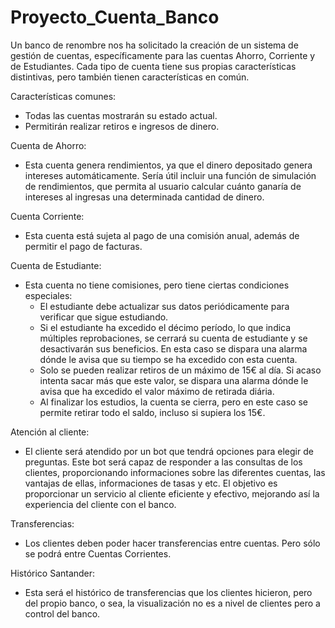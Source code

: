 # Proyecto_Cuenta_Banco

Un banco de renombre nos ha solicitado la creación de un sistema de gestión de cuentas, específicamente para las cuentas Ahorro, Corriente y de Estudiantes. 
Cada tipo de cuenta tiene sus propias características distintivas, pero también tienen características en común. 

 Características comunes: 
- Todas las cuentas mostrarán su estado actual. 
- Permitirán realizar retiros e ingresos de dinero. 

Cuenta de Ahorro: 
- Esta cuenta genera rendimientos, ya que el dinero depositado genera intereses automáticamente. Sería útil incluir una función de simulación de rendimientos, que permita al usuario calcular cuánto ganaría de intereses al ingresas una determinada cantidad de dinero. 

Cuenta Corriente: 
- Esta cuenta está sujeta al pago de una comisión anual, además de permitir el pago de facturas. 

Cuenta de Estudiante: 
- Esta cuenta no tiene comisiones, pero tiene ciertas condiciones especiales: 
  - El estudiante debe actualizar sus datos periódicamente para verificar que sigue estudiando.
  - Si el estudiante ha excedido el décimo período, lo que indica múltiples reprobaciones, se cerrará su cuenta de estudiante y se desactivarán sus beneficios. En esta caso se dispara una alarma dónde le avisa que su tiempo se ha excedido con esta cuenta.
  - Solo se pueden realizar retiros de un máximo de 15€ al día. Si acaso intenta sacar más que este valor, se dispara una alarma dónde le avisa que ha excedido el valor máximo de retirada diária.
  - Al finalizar los estudios, la cuenta se cierra, pero en este caso se permite retirar todo el saldo, incluso si supiera los 15€.


Atención al cliente:
- El cliente será atendido por un bot que tendrá opciones para elegir de preguntas. Este bot será capaz de responder a las consultas de los clientes, proporcionando informaciones sobre las diferentes cuentas, las vantajas de ellas, informaciones de tasas y etc. El objetivo es proporcionar un servicio al cliente eficiente y efectivo, mejorando así la experiencia del cliente con el banco.

Transferencias:
- Los clientes deben poder hacer transferencias entre cuentas. Pero sólo se podrá entre Cuentas Corrientes.

Histórico Santander:
- Esta será el histórico de transferencias que los clientes hicieron, pero del propio banco, o sea, la visualización no es a nivel de clientes pero a control del banco.


